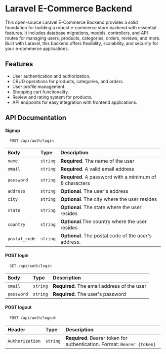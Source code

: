 
# Laravel E-Commerce Backend

This open-source Laravel E-Commerce Backend provides a solid foundation for building a robust e-commerce store backend with essential features. It includes database migrations, models, controllers, and API routes for managing users, products, categories, orders, reviews, and more. Built with Laravel, this backend offers flexibility, scalability, and security for your e-commerce applications.




## Features

- User authentication and authorization.
- CRUD operations for products, categories, and orders.
- User profile management.
- Shopping cart functionality.
- Review and rating system for products.
- API endpoints for easy integration with frontend applications.


## API Documentation

#### Signup

```http
  POST /api/auth/login
```

| Body | Type     | Description                |
| :-------- | :------- | :------------------------- |
| `name` | `string` | **Required**. The name of the user |
| `email` | `string` | **Required**. A valid email address |
| `password` | `string` | **Required**. A password with a minimum of 8 characters |
| `address` | `string` | **Optional**. The user's address |
| `city` | `string` | **Optional**. The city where the user resides |
| `state` | `string` | **Optional**. The state where the user resides |
| `country` | `string` | **Optional**.The country where the user resides |
| `postal_code` | `string` | **Optional**. The postal code of the user's address. |

#### POST login

```http
  GET /api/auth/login
```

| Body | Type     | Description                       |
| :-------- | :------- | :-------------------------------- |
| `email`      | `string` | **Required**. The email address of the user |
| `password`      | `string` | **Required**. The user's password |

#### POST logout

```http
  POST /api/auth/logout
```

| Header | Type     | Description                       |
| :-------- | :------- | :-------------------------------- |
| `Authorization`      | `string` | **Required**. Bearer token for authentication. Format: `Bearer {token}` |


